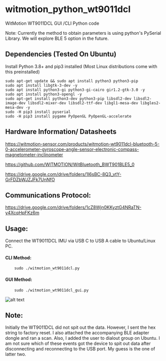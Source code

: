 # witmotion_python_wt9011dcl

WitMotion WT9011DCL GUI /CLI Python code

Note: Currently the method to obtain parameters is using python's PySerial Library. We will explore BLE 5 option in the future.

## Dependencies (Tested On Ubuntu)

Install Python 3.8+ and pip3 installed (Most Linux distributions come with this preinstalled)

    sudo apt-get update && sudo apt install python3 python3-pip
    sudo apt install libgtk-3-dev -y
    sudo apt install python3-gi python3-gi-cairo gir1.2-gtk-3.0 -y
    sudo apt install python3-opengl -y
    sudo apt-get install python3-dev python3-pip libsdl2-dev libsdl2-image-dev libsdl2-mixer-dev libsdl2-ttf-dev libgl1-mesa-dev libgles2-mesa-dev -y
    sudo -H pip3 install pyserial
    sudo -H pip3 install pygame PyOpenGL PyOpenGL-accelerate

## Hardware Information/ Datasheets

https://witmotion-sensor.com/products/witmotion-wt9011dcl-bluetooth-5-0-accelerometer-gyroscope-angle-sensor-electronic-compass-magnetometer-inclinometer

https://github.com/WITMOTION/WitBluetooth_BWT901BLE5_0

https://drive.google.com/drive/folders/1I6sBC-8Q3_vtY-GrFDZbWJZJFk7UnNfO

## Communications Protocol:

https://drive.google.com/drive/folders/1cZ8Wjn0KKyztG4NRaTN-y4XcqHpFKz6m

## Usage:

Connect the WT9011DCL IMU via USB C to USB A cable to Ubuntu/Linux PC. 

#### CLI Method:

        sudo ./witmotion_wt9011dcl.py

#### GUI Method:

        sudo ./witmotion_wt9011dcl_gui.py

![alt text]( https://github.com/enthusiasticgeek/witmotion_python_wt9011dcl/blob/main/wt9011dcl.png "example output")

## Note:

Initially the WT9011DCL did not spit out the data. However, I sent the hex string to factory reset. I also attached the accompanying BLE adapter dongle and ran a scan. Also, I added the user to dialout group on Ubuntu. I am not sure which of these events got the device to spit out data after disconnecting and reconnecting to the USB port. My guess is the one of latter two.
